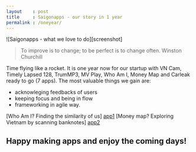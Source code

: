 ```yaml
---
layout    : post
title     : Saigonapps - our story in 1 year
permalink : /oneyear/
---
```


![Saigonapps - what we love to do][screenshot]

> To improve is to change; to be perfect is to change often. Winston Churchill

Time flying like a rocket. It is one year now for our startup with VN Cam, Timely Lapsed 128, TrumMP3, MV Play, Who Am I, Money Map and Carleak ready to go (7 apps). The most valuable things we gain are:

- acknowleging feedbacks of users
- keeping focus and being in flow
- frameworking in agile way.

[Who Am I? Finding the similarity of us] [app1]
[Money map? Exploring Vietnam by scanning banknotes] [app2]

Happy making apps and enjoy the coming days!
---

[app1]:https://drive.google.com/uc?export=download&id=0B-qvZqCbUdDNYmhtOVFkZkNFUEU
[app2]:https://drive.google.com/uc?export=download&id=0B-qvZqCbUdDNZXcwOFlLQ2EyN1E
